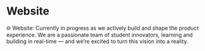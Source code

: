 # Website
🌐 Website: Currently in progress as we actively build and shape the product experience.
We are a passionate team of student innovators, learning and building in real-time — and we’re excited to turn this vision into a reality.
